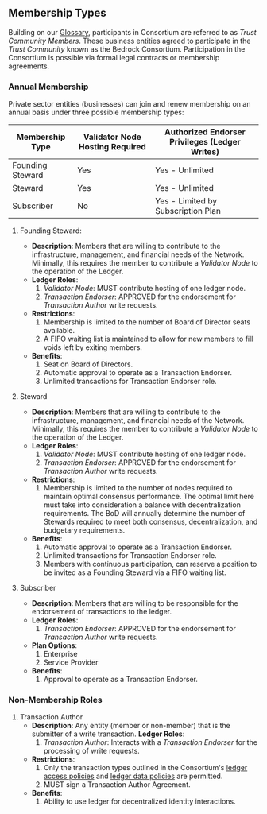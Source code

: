 ## Membership Types

Building on our [Glossary](./glossary.md), participants in Consortium are referred to as *Trust Community Members*. These business entities agreed to participate in the *Trust Community* known as the Bedrock Consortium. Participation in the Consortium is possible via formal legal contracts or membership agreements.

### Annual Membership

Private sector entities (businesses) can join and renew membership on an annual basis under three possible membership types:

| Membership Type | Validator Node Hosting Required | Authorized Endorser Privileges (Ledger Writes) |
| --- | --- | --- |
| Founding Steward | Yes | Yes - Unlimited |
| Steward | Yes | Yes - Unlimited |
| Subscriber | No | Yes - Limited by Subscription Plan |

1. Founding Steward:
    * **Description**: Members that are willing to contribute to the infrastructure, management, and financial needs of the Network. Minimally, this requires the member to contribute a *Validator Node* to the operation of the Ledger.
    * **Ledger Roles**:
        1. *Validator Node*: MUST contribute hosting of one ledger node.
        2. *Transaction Endorser*: APPROVED for the endorsement for *Transaction Author* write requests.
    * **Restrictions**:
        1. Membership is limited to the number of Board of Director seats available.
        2. A FIFO waiting list is maintained to allow for new members to fill voids left by exiting members.
    * **Benefits**:
        1. Seat on Board of Directors.
        2. Automatic approval to operate as a Transaction Endorser.
        3. Unlimited transactions for Transaction Endorser role.

2. Steward
    * **Description**: Members that are willing to contribute to the infrastructure, management, and financial needs of the Network. Minimally, this requires the member to contribute a *Validator Node* to the operation of the Ledger.
    * **Ledger Roles**:
        1. *Validator Node*: MUST contribute hosting of one ledger node.
        2. *Transaction Endorser*: APPROVED for the endorsement for *Transaction Author* write requests.
    * **Restrictions**:
        1. Membership is limited to the number of nodes required to maintain optimal consensus performance. The optimal limit here must take into consideration a balance with decentralization requirements. The BoD will annually determine the number of Stewards required to meet both consensus, decentralization, and budgetary requirements.
    * **Benefits**:
        1. Automatic approval to operate as a Transaction Endorser.
        2. Unlimited transactions for Transaction Endorser role.
        3. Members with continuous participation, can reserve a position to be invited as a Founding Steward via a FIFO waiting list.

3. Subscriber
    * **Description**: Members that are willing to be responsible for the endorsement of transactions to the ledger.
    * **Ledger Roles**:
        1. *Transaction Endorser*: APPROVED for the endorsement for *Transaction Author* write requests.
    * **Plan Options**:
        1. Enterprise
        1. Service Provider
    * **Benefits**:
        1. Approval to operate as a Transaction Endorser.  

### Non-Membership Roles

1. Transaction Author
    * **Description**: Any entity (member or non-member) that is the submitter of a write transaction.
    **Ledger Roles**:
        1. *Transaction Author*: Interacts with a  *Transaction Endorser* for the processing of write requests.
    * **Restrictions**:
        1. Only the transaction types outlined in the Consortium's [ledger access policies](../gf_controlled/ledger_access_policies/.md) and [ledger data policies](../gf_controlled/ledger_data_policies/.md) are permitted.
        2. MUST sign a Transaction Author Agreement.
    * **Benefits**:
        1. Ability to use ledger for decentralized identity interactions.  
